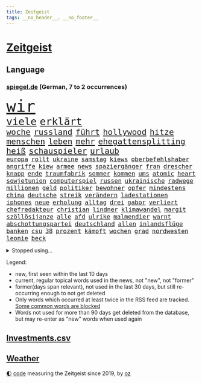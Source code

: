 ```yaml
---
title: Zeitgeist
tags: __no_header__, __no_footer__
---
```


# [Zeitgeist](https://oliz.io/zeitgeist/)

## Language

<h3><a href="https://www.spiegel.de" target="_blank">spiegel.de</a> (German, 7 to 2 occurrences)</h3>
<p style="font-family:monospace">
<span style="font-size:32pt"><a href="news_links.html#wir" class="current">wir</a></span>
<br>
<span style="font-size:20pt"><a href="news_links.html#viele" class="current">viele</a></span>
<span style="font-size:20pt"><a href="news_links.html#erklärt" class="current">erklärt</a></span>
<br>
<span style="font-size:16pt"><a href="news_links.html#woche" class="current">woche</a></span>
<span style="font-size:16pt"><a href="news_links.html#russland" class="current">russland</a></span>
<span style="font-size:16pt"><a href="news_links.html#führt" class="current">führt</a></span>
<span style="font-size:16pt"><a href="news_links.html#hollywood" class="current">hollywood</a></span>
<span style="font-size:16pt"><a href="news_links.html#hitze" class="current">hitze</a></span>
<span style="font-size:16pt"><a href="news_links.html#menschen" class="current">menschen</a></span>
<span style="font-size:16pt"><a href="news_links.html#leben" class="current">leben</a></span>
<span style="font-size:16pt"><a href="news_links.html#mehr" class="current">mehr</a></span>
<span style="font-size:16pt"><a href="news_links.html#ehegattensplitting" class="new">ehegattensplitting</a></span>
<span style="font-size:16pt"><a href="news_links.html#heiß" class="current">heiß</a></span>
<span style="font-size:16pt"><a href="news_links.html#schauspieler" class="current">schauspieler</a></span>
<span style="font-size:16pt"><a href="news_links.html#urlaub" class="current">urlaub</a></span>
<br>
<span style="font-size:12pt"><a href="news_links.html#europa" class="current">europa</a></span>
<span style="font-size:12pt"><a href="news_links.html#rollt" class="current">rollt</a></span>
<span style="font-size:12pt"><a href="news_links.html#ukraine" class="current">ukraine</a></span>
<span style="font-size:12pt"><a href="news_links.html#samstag" class="current">samstag</a></span>
<span style="font-size:12pt"><a href="news_links.html#kiews" class="current">kiews</a></span>
<span style="font-size:12pt"><a href="news_links.html#oberbefehlshaber" class="current">oberbefehlshaber</a></span>
<span style="font-size:12pt"><a href="news_links.html#angriffe" class="current">angriffe</a></span>
<span style="font-size:12pt"><a href="news_links.html#kiew" class="current">kiew</a></span>
<span style="font-size:12pt"><a href="news_links.html#armee" class="current">armee</a></span>
<span style="font-size:12pt"><a href="news_links.html#news" class="current">news</a></span>
<span style="font-size:12pt"><a href="news_links.html#spaziergänger" class="current">spaziergänger</a></span>
<span style="font-size:12pt"><a href="news_links.html#fran" class="new">fran</a></span>
<span style="font-size:12pt"><a href="news_links.html#drescher" class="new">drescher</a></span>
<span style="font-size:12pt"><a href="news_links.html#knapp" class="current">knapp</a></span>
<span style="font-size:12pt"><a href="news_links.html#ende" class="current">ende</a></span>
<span style="font-size:12pt"><a href="news_links.html#traumfabrik" class="new">traumfabrik</a></span>
<span style="font-size:12pt"><a href="news_links.html#sommer" class="current">sommer</a></span>
<span style="font-size:12pt"><a href="news_links.html#kommen" class="current">kommen</a></span>
<span style="font-size:12pt"><a href="news_links.html#ums" class="current">ums</a></span>
<span style="font-size:12pt"><a href="news_links.html#atomic" class="new">atomic</a></span>
<span style="font-size:12pt"><a href="news_links.html#heart" class="new">heart</a></span>
<span style="font-size:12pt"><a href="news_links.html#sowjetunion" class="new">sowjetunion</a></span>
<span style="font-size:12pt"><a href="news_links.html#computerspiel" class="new">computerspiel</a></span>
<span style="font-size:12pt"><a href="news_links.html#russen" class="current">russen</a></span>
<span style="font-size:12pt"><a href="news_links.html#ukrainische" class="current">ukrainische</a></span>
<span style="font-size:12pt"><a href="news_links.html#radwege" class="current">radwege</a></span>
<span style="font-size:12pt"><a href="news_links.html#millionen" class="current">millionen</a></span>
<span style="font-size:12pt"><a href="news_links.html#geld" class="current">geld</a></span>
<span style="font-size:12pt"><a href="news_links.html#politiker" class="current">politiker</a></span>
<span style="font-size:12pt"><a href="news_links.html#bewohner" class="current">bewohner</a></span>
<span style="font-size:12pt"><a href="news_links.html#opfer" class="current">opfer</a></span>
<span style="font-size:12pt"><a href="news_links.html#mindestens" class="current">mindestens</a></span>
<span style="font-size:12pt"><a href="news_links.html#china" class="current">china</a></span>
<span style="font-size:12pt"><a href="news_links.html#deutsche" class="current">deutsche</a></span>
<span style="font-size:12pt"><a href="news_links.html#streik" class="current">streik</a></span>
<span style="font-size:12pt"><a href="news_links.html#verändern" class="current">verändern</a></span>
<span style="font-size:12pt"><a href="news_links.html#ladestationen" class="new">ladestationen</a></span>
<span style="font-size:12pt"><a href="news_links.html#iphones" class="current">iphones</a></span>
<span style="font-size:12pt"><a href="news_links.html#neue" class="current">neue</a></span>
<span style="font-size:12pt"><a href="news_links.html#erholung" class="current">erholung</a></span>
<span style="font-size:12pt"><a href="news_links.html#alltag" class="current">alltag</a></span>
<span style="font-size:12pt"><a href="news_links.html#drei" class="current">drei</a></span>
<span style="font-size:12pt"><a href="news_links.html#gabor" class="new">gabor</a></span>
<span style="font-size:12pt"><a href="news_links.html#verliert" class="current">verliert</a></span>
<span style="font-size:12pt"><a href="news_links.html#chefredakteur" class="current">chefredakteur</a></span>
<span style="font-size:12pt"><a href="news_links.html#christian" class="current">christian</a></span>
<span style="font-size:12pt"><a href="news_links.html#lindner" class="current">lindner</a></span>
<span style="font-size:12pt"><a href="news_links.html#klimawandel" class="current">klimawandel</a></span>
<span style="font-size:12pt"><a href="news_links.html#margit" class="new">margit</a></span>
<span style="font-size:12pt"><a href="news_links.html#szöllösijanze" class="new">szöllösijanze</a></span>
<span style="font-size:12pt"><a href="news_links.html#alle" class="current">alle</a></span>
<span style="font-size:12pt"><a href="news_links.html#afd" class="current">afd</a></span>
<span style="font-size:12pt"><a href="news_links.html#ulrike" class="current">ulrike</a></span>
<span style="font-size:12pt"><a href="news_links.html#malmendier" class="new">malmendier</a></span>
<span style="font-size:12pt"><a href="news_links.html#warnt" class="current">warnt</a></span>
<span style="font-size:12pt"><a href="news_links.html#abschottungspartei" class="new">abschottungspartei</a></span>
<span style="font-size:12pt"><a href="news_links.html#deutschland" class="current">deutschland</a></span>
<span style="font-size:12pt"><a href="news_links.html#allen" class="current">allen</a></span>
<span style="font-size:12pt"><a href="news_links.html#inlandsflüge" class="new">inlandsflüge</a></span>
<span style="font-size:12pt"><a href="news_links.html#banken" class="current">banken</a></span>
<span style="font-size:12pt"><a href="news_links.html#csu" class="current">csu</a></span>
<span style="font-size:12pt"><a href="news_links.html#38" class="current">38</a></span>
<span style="font-size:12pt"><a href="news_links.html#prozent" class="current">prozent</a></span>
<span style="font-size:12pt"><a href="news_links.html#kämpft" class="current">kämpft</a></span>
<span style="font-size:12pt"><a href="news_links.html#wochen" class="current">wochen</a></span>
<span style="font-size:12pt"><a href="news_links.html#grad" class="current">grad</a></span>
<span style="font-size:12pt"><a href="news_links.html#nordwesten" class="current">nordwesten</a></span>
<span style="font-size:12pt"><a href="news_links.html#leonie" class="current">leonie</a></span>
<span style="font-size:12pt"><a href="news_links.html#beck" class="new">beck</a></span>
</p>
<details>
<summary>Stopped using...</summary>
<p class="former" style="font-size:12pt">
atmosphäre(996) entdeckte(995) italiens(995) partie(995) 37(994) 75(994) summe(994) theater(994) trauer(994) version(994) jobs(993) korruption(993) witz(993) bernd(992) diesel(992) erinnerungen(992) eustaaten(992) nahmen(992) zahlung(992) bitte(991) krankheit(991) positiv(991) rasant(991) tieren(991) ursula(991) beachten(990) brutale(990) entlastet(990) fbi(990) politischen(990) respekt(990) rote(990) schwangere(990) anbieten(989) behandlung(989) daraufhin(989) märz(989) strafen(989) beweisen(988) einiges(988) führerschein(988) hotel(988) hsv(988) müller(988) nutzte(988) premiere(988) usregierung(988) ökonom(988) 29(987) eingereicht(987) nürnberg(987) stück(987) österreichische(987) 33(986) durchsucht(986) klimaneutral(986) mancherorts(986) oppositionelle(986) unabhängigkeit(986) 32(985) demonstrationen(985) englische(985) halben(985) leyen(985) schicksal(985) venezuela(985) spekuliert(984) west(984) auswirkungen(983) schauspielerin(983) träumen(983) wählen(983) aufruf(982) eigentümer(982) weltwirtschaft(982) wende(982) australische(981) wohnhaus(981) fliehen(980) klären(980) verbände(980) ehepaar(979) geklärt(979) miteinander(979) zweimal(979) vorsprung(978) nase(977) schlimmste(977) einnahmen(976) enge(976) schnellen(976) weckt(976) 28(975) distanz(974) provokation(973) sitzen(973) stadion(973) beschuldigt(972) bezahlen(972) half(972) rechtzeitig(972) pflicht(970) politikerin(970) schrecken(970) näher(969) zurückgegangen(969) betrifft(967) spektakuläre(967) februar(966) aufhalten(964) mitarbeiterin(964) vorwürfen(964) sichert(963) enorme(960) whatsapp(960) sportler(959) training(959) unterschrieben(959) chats(958) kassieren(958) museum(958) einblick(957) sarah(956) möglichkeiten(953) olympia(953) kindheit(952) liberalen(942) startup(941) drohne(931) gelangen(929) 95(887) höheres(887) fotografiert(876) expräsidenten(871) vormarsch(859) notstand(841) strecken(827) gewalttat(805) kontinent(757) müll(749) spiegelreporter(749) seither(739) anführer(736) sammelt(736) veröffentlichung(721) zwingen(720) cup(718) grundsätzlich(715) vegas(704) erfolglos(696) erfolgreichste(695) superstars(695) expertin(681) erkrankte(678) analysten(676) drauf(676) nachspielzeit(676) dax(672) erhofft(671) löschen(671) börsen(670) zurückziehen(668) schlafen(666) king(658) überraschende(658) gefiel(647) wachsende(646) gleichen(639) großbank(636) 15000(632) amtskollegen(629) energiekosten(629) minus(625) spezielle(624) station(624) wichtiges(624) beider(623) rauswurf(620) ampelregierung(617) volksverhetzung(609) spürbar(608) studenten(607) 74(605) menschlichkeit(605) hafenstadt(604) euländer(597) versuche(594) michel(591) netflixserie(591) gestört(589) nutzung(587) gestiegene(581) schärfere(580) zehnjähriger(580) historischer(574) einfacher(571) management(570) brennt(566) ärztin(563) möchten(553) weltbekannt(546) gefechte(542) verkündete(534) influencerin(533) kitas(532) explosionen(527) krebs(526) nutzten(525) spielern(524) spaltung(522) wahlrechtsreform(520) vergleichsweise(517) fehlverhalten(503) marc(495) versagen(491) verspätungen(491) rené(488) stammen(487) südamerika(480) fußballspiel(476) gefolgt(476) abtreibungen(475) baustelle(467) bewusst(464) schmerzen(464) kriegsverbrechen(463) links(462) drücken(459) modernen(459) starkes(455) auslöser(443) zusätzlich(443) arbeitslosigkeit(438) tatverdächtiger(434) haare(432) golden(425) übergriffen(416) abgeschaltet(412) ankara(412) franzosen(411) erfurt(408) rüsten(406) computer(397) europaparlament(397) unterlagen(397) außergewöhnlichen(393) brennende(393) erdoğans(393) ernannt(391) 21jähriger(388) irans(387) verheerend(383) gegnerin(382) panne(382) 86(381) idol(381) tempel(380) wohnmobil(375) jimmy(373) unentschieden(373) osnabrück(371) polizeibeamte(371) finanzen(367) kampagne(365) energieversorger(361) demenz(360) instrument(360) eigenheim(359) großaufgebot(358) ungerecht(353) streikt(351) entfernen(350) islamisten(350) verbrauch(349) anruf(348) folgten(348) rechtliche(348) barrikaden(347) usmilitär(347) medizinische(346) bemühungen(343) toilette(343) rishi(342) sunak(342) schottlands(341) zivile(335) original(334) eingestürzt(331) linien(331) seltsam(331) moderator(329) brandt(326) erkranken(325) erstaunliche(324) manipulation(324) untergrund(324) zugverkehr(324) giorgia(323) meloni(323) sperren(323) ganzes(320) auszusetzen(319) bach(318) quatsch(318) komplikationen(317) beleidigungen(314) ernstfall(309) verschärfung(309) aufzugeben(308) spurensuche(305) bellingham(304) jude(304) nachspiel(302) richtete(302) chefredakteurin(301) bauch(297) preisgekrönte(297) senders(296) bussen(294) auseinander(292) benko(292) brisante(292) erzielte(292) granaten(292) angriffskriegs(290) kontroverse(289) engen(287) kanadischen(287) flüchtlingsunterkunft(286) kriminalität(283) wasserversorgung(280) drohung(276) emissionen(276) bulgarien(275) francisco(275) kinderpornografie(274) rückblick(274) treibhausgase(273) eingriff(270) dokumentieren(269) legendär(269) persönlichen(268) grenzgebiet(266) nachweisen(266) verhältnissen(266) mögen(264) brutalität(263) militärexperten(263) asyl(262) nebel(262) wahlsieg(262) schiffsverkehr(261) knappe(260) zitiert(260) eröffnete(258) überraschte(257) hit(255) kopftuch(252) parolen(251) stießen(250) kampfpanzern(248) leukämie(248) anerkannt(246) ernennt(246) sexualstraftaten(246) lateinamerika(245) tatortvote(245) chaotische(244) finanzmärkte(244) dichter(243) p(242) westküste(242) 49euroticket(241) neuheiten(240) operiert(240) zurückgekehrt(240) taucher(239) gary(238) fusion(237) billigt(236) wwf(236) ioc(235) ausverkauft(231) credit(228) bowie(227) journalistenverband(226) gleise(225) gesprengt(224) transportiert(224) drosseln(223) figuren(223) weltcup(223) umso(221) unesco(221) usfirma(221) aufgebaut(217) eingestuft(217) wirtschaftliche(217) erlebnisse(216) route(216) serben(215) freiheitsstrafen(213) wachsenden(213) kommentiert(212) 14jähriger(211) tomaten(210) roland(208) unterbringung(208) apotheken(207) 2011(204) melbourne(204) pence(204) verlorenen(204) affen(203) güterzug(203) technologien(203) 1991(202) auflaufen(202) banker(202) saarlouis(202) infos(201) vermeldet(201) 47(199) naturschützer(199) schiebt(199) aggressiver(198) flaggen(198) asiatische(197) geerbt(196) satt(196) traut(195) unterzogen(195) einsatzkräften(194) geringen(194) escooter(193) tennisspieler(193) verarbeiten(193) verwandte(193) aufgelöst(192) kinderzimmer(192) tauchte(192) verbündete(192) arbeitsplätze(191) parkplatz(191) rekordhoch(190) berufsaussichten(189) cook(189) charts(188) überstanden(187) meinungen(186) ostafrika(185) philadelphia(185) tourismus(185) woke(185) eva(184) weltsport(184) biontech(183) wiegelt(183) dreier(182) faschisten(181) grundlegenden(178) kopiert(178) stanley(178) verbraucht(178) stationen(176) interessante(175) vorstand(175) jener(174) verdreifacht(174) stärkeren(173) verleger(173) 18jähriger(172) lebensgefahr(172) ladung(171) nachgegeben(171) radio(171) krankenstand(170) stiehlt(170) stücke(170) todesopfern(170) eindämmen(168) eughurteil(168) guardian(168) luftverschmutzung(168) panzern(168) satellitenbild(168) 69(167) mehrjährigen(167) landwirte(166) bukarest(165) ertragen(164) gerungen(164) komplizierten(164) normale(164) oberhaupt(164) verschärfte(164) hilfsorganisation(162) prinzen(162) sprüche(161) zlatan(161) gestaltet(160) shows(160) verteidigungsministeriums(159) baute(158) leopard(158) ostküste(158) eingestiegen(157) nähert(157) schwinden(157) selbstverständnis(157) financial(155) queensland(155) fahrbahn(154) abnehmen(153) nochmals(153) antisemitischer(152) messe(151) zukommen(151) aufgearbeitet(150) outfits(150) billy(149) kriegsgebiet(149) begleiter(148) belarussischer(148) 270(147) vorgeschmack(147) erkannt(145) fluggesellschaft(145) krebsdiagnose(145) oberstaatsanwalt(144) zubehör(144) aufbruch(143) hadern(143) immobilienbesitzer(143) gezielte(141) günstigen(141) niederösterreich(141) segelboot(141) sätze(141) beispiele(140) ingenieur(140) km/h(140) rechtsaußen(140) schleswigholsteins(140) positives(139) wessen(139) geflossen(138) schweres(138) 46(137) brokstedt(137) freiburger(137) kolumbianischen(137) limousine(137) rücksicht(137) zögern(137) dame(136) erforschen(136) schöner(136) stausee(136) tarifverhandlungen(136) 1600(135) sturgeon(135) umfassenden(135) auszeichnungen(134) laufzeit(134) siedlung(134) baltikum(133) weh(133) laufbahn(132) pausen(132) rechtfertigen(132) spö(132) 2045(130) 31jähriger(130) hafencity(130) ministerpräsidenten(130) zutiefst(130) parteispitze(129) regulieren(129) republica(129) weltmeisterin(128) toll(127) ukrainern(127) unterbinden(126) dammbruch(125) gebäuden(125) markiert(125) rechner(125) wiederaufnahme(125) zwölften(125) asylverfahren(124) mysteriöser(124) robertson(124) influencer(123) oberleitung(123) college(122) leiterin(122) reddit(122) siebenjähriger(122) feinstaub(121) gedanken(121) nachbarschaft(121) stil(121) zerschlagung(121) erholt(120) historisch(120) müttern(120) stürzten(120) warnte(120) klum(119) fußballliga(118) stürme(118) usaußenministerium(118) affleck(117) beurteilen(117) championsleaguefinale(117) flugobjekte(117) ham(117) indigenen(117) bedecken(116) bemerkenswerte(116) carlson(116) löscharbeiten(116) tucker(116) anschlüsse(115) austritt(115) baldige(115) diäten(115) mangelhafter(115) flieht(114) tony(114) verlegen(114) golfer(113) wasserknappheit(113) bunker(112) profifußballer(112) sanfter(112) ukrainischem(112) arbeitsgericht(111) fristen(111) gala(111) mythen(111) wagenknechts(111) bildungsministerin(110) klimastiftung(110) konkreten(110) mv(110) verwüstet(110) weitreichenden(110) ernsten(109) verrat(108) aufkommen(107) großmächte(107) nützt(107) snp(107) studiert(107) verpassten(107) alassad(106) baschar(106) dachten(106) eure(106) influencerinnen(106) reparieren(106) saied(106) 15jährigen(105) elite(105) hellt(105) south(105) gangster(104) wochenbeginn(104) hilflos(103) hinweg(103) waters(103) einkaufen(102) aschaffenburg(101) gerangel(101) 101(100) höcke(100) versus(100) medienmogul(99) schulkinder(99) weltgrößte(99) ausweichen(98) auszählung(98) axel(98) denkmal(98) dürren(98) gestresst(98) nikola(98) breiter(97) ebrahim(97) erfolgen(97) iea(97) sabotageakt(97) vermischt(97) anrufer(96) hauptrolle(96) optionen(96) 55jährige(95) alabama(95) kurse(95) mutterkonzern(95) schalker(95) beides(94) ostseepipelines(93) hochamt(92) mordkommission(92) satellitendaten(92) schieben(92) sommerspielen(92) dnaanalyse(91) feindschaft(91) gesetzesänderung(91) roller(91) senderchef(91) stundenweise(91) äußeren(91) überflutungen(91) 71jährige(90) dreißigerjahren(90) erfasste(90) holocaustmahnmal(90) lübeck(90) begründet(89) from(89) linkenikone(89) nordrheinwestfälischen(89) tropensturm(89) 35jähriger(88) abberufung(88) bewährung(88) durchsuchte(88) jpmorgan(88) kindheitserinnerungen(88) unverändert(88) besorgnis(87) zeitnah(87) dfbnationalmannschaft(86) doskozil(86) entwickelte(86) gefangen(86) hinderte(86) lichtverschmutzung(86) länderspiele(86) pfizer(86) prowestliche(86) ubs(86) betrunkener(85) datenbrille(85) dietrich(85) flusswasser(85) krach(85) neonazis(85) regionale(85) schwimmbecken(85) befehle(84) hirnforschung(84) involviert(84) pomp(84) regierungssprecher(84) thermofenster(84) usbanken(84) vision(84) erkämpfte(83) exparteichef(83) großhandelspreise(83) irren(83) minderheitsregierung(83) riexinger(83) straftat(83) abschalteinrichtungen(82) hedgefonds(82) klassischer(82) pflegekräfte(82) wirtschaftswachstum(82) zeuge(82) containerschiffe(81) erdöl(81) kettenreaktion(81) unokinderhilfswerk(81) abhängiger(80) klimakiller(80) rechtsstaat(80) wiegen(80) extremistische(79) geschwindigkeitsrekord(79) großmanöver(79) inneren(79) kontroverses(79) psychiatrischen(79) 146(78) brachten(78) fluggesellschaften(78) ibrahimović(78) liveblog(78) milizionäre(78) monopol(78) musikbranche(78) paragrafen(78) siebeneinhalb(78) anwalts(77) astronomie(77) augenzeugen(77) behaupten(77) lobte(77) populisten(77) revolutionär(77) wahlkampfveranstaltung(77) ängsten(77) anonymer(76) dorsten(76) dringt(76) erzbistums(76) fußballverband(76) jammert(76) milliardengeschäft(76) schwimmstar(76) sultan(76) tiny(76) ausbreiten(75) rebelliert(75) umsteigen(75) usbörsenaufsicht(75) wiederzulassung(75) belegschaft(74) mitmachen(74) modi(74) lockern(73) ruhig(72) schenken(72) spieltisch(72) vorübergehenden(72) gerichtstermin(71) hexenjagd(71) karlheinz(71) kontakten(71) maxim(71) schränkte(71) tauben(71) würfel(71) 34jähriger(70) aggression(70) dreh(70) follower(70) keinerlei(70) lippen(70) fotoprojekt(69) heizungswende(69) kinderärzte(69) klimaschäden(69) präsidentschaftswahlen(69) weggefährten(69) damon(68) kleinflugzeug(68) kröten(68) lautet(68) matt(68) mittendrin(68) sekbeamte(68) stur(68) verschlossenen(68) ag(67) artemis(67) eisfrei(67) heizwende(67) pragmatismus(67) assange(66) cia(66) cyberattacken(66) hamill(66) kennedys(66) machtmissbrauchs(66) prärie(66) skywalker(66) blogger(65) drohgebärden(65) fertigstellung(65) großfamilien(65) nervennahrung(65) antrat(64) aufregend(64) besteigen(64) beweis(64) cnn(64) einfamilienhaus(64) fußballweltmeister(64) heimatstadt(64) vorpommern(64) erwartete(63) erzkonservative(63) großfeuer(63) hirnverletzungen(63) linksextremismusprozess(63) nachbarschaftsstreit(63) schwelt(63) sonnenschutz(63) spürt(63) werbegesicht(63) überlegungen(63) anrufen(62) bachmutfront(62) erneuern(62) samuel(62) justizministerium(61) niedrigen(61) persönlichkeiten(61) schlechtes(61) staatspleite(61) usbehörden(61) boulevardmedien(60) haushaltsbuch(60) kinderarbeit(60) mailänder(60) moderna(60) personalien(60) religion(60) färbt(59) herausragende(59) jüterbog(59) kostümen(59) lebenszeichen(59) zunehmen(59) golfwelt(58) jobverlust(58) landeten(58) nationalkonservative(58) auszurichten(57) berlusconis(57) diplomatenpass(57) khartum(57) sportart(57) denver(56) konfliktparteien(56) millionenhilfe(56) solarenergie(56) vollem(56) gefangenenaustausch(55) hinein(55) krefeld(55) kuba(55) look(55) rauchwolken(55) regnen(55) rekordzahl(55) bediente(54) schwerwiegenden(54) bauwerk(53) blühen(53) dárdai(53) exbildchefredakteur(53) mikroplastik(53) offengelegt(53) pál(53) dir(52) erfuhr(52) großoffensive(52) pfeiler(52) schmerzmittel(52) christie(51) diskriminierenden(51) erheblich(51) erstem(51) göttlichen(51) klimafragen(51) kurioses(51) nebentätigkeiten(51) nehme(51) spektakulär(51) verzerrt(51) windsors(51) analyst(50) biller(50) eindringlich(50) kiunternehmen(50) riad(50) schulleitungen(50) spottet(50) eindhoven(49) kannibale(49) mandanten(49) streikwelle(49) verbale(49) benannt(48) marge(48) nelles(48) rechtsextremistisch(48) 1979(47) branchenverband(47) detonationen(47) imperium(47) mühe(47) sachsenhausen(47) abfedern(46) arktis(46) behauptungen(46) belgorod(46) ebene(46) girl(46) koffern(46) landesverband(46) lebensmittelhersteller(46) lgbtq(46) mantel(46) waldbränden(46) drang(45) einschüchtern(45) house(45) lied(45) auskommen(44) erstatten(44) königsfamilie(44) landsmann(44) male(44) plastikmüll(44) schätzen(44) unübersichtlich(44) usgeschichte(44) wasserstand(44) annahm(43) betreibern(43) feine(43) kentert(43) krokodile(43) landung(43) unterrichtet(43) übertragungsrechte(43) 5gausbau(42) besiegte(42) chase(42) churchill(42) energieagentur(42) gaye(42) geregelt(42) raphael(42) schlucken(42) ultraleichtflugzeug(42) winston(42) effizienz(41) raisi(41) tori(41) ussprinterin(41) wirtschaftsstaatssekretär(41) florenz(40) kugeln(40) mehrfamilienhauses(40) nebenan(40) triple(40) gleichaltrigen(39) innen(39) lennard(39) schmutzige(39) arbeitsunfall(38) badeunfall(38) creme(38) lückenlose(38) nuggets(38) produktionsfirma(38) staatlicher(38) that(38) uspräsidentschaftswahlen(38) anfangsverdacht(37) anreize(37) autonome(37) brad(37) branchenangaben(37) durchleuchtet(37) füße(37) heiratet(37) impfstoff(37) militante(37) qual(37) schlagabtausch(37) einschlugen(36) geldstrafen(36) paramilitär(36) apotheker(35) ehemals(35) prognostiziert(35) protassewitsch(35) schulleiter(35) versagt(35) versorger(35) außergerichtlich(34) härteren(34) höhlensystem(34) institute(34) macs(34) verlässlich(34) waldgebiet(34) wertverlust(34) expremierminister(33) jaber(33) prosiebensat1(33) rundfunkanstalt(33) strömt(33) unoklimakonferenz(33) weltlage(33) achtjährigen(32) amtierenden(32) aufwand(32) axelspringerkonzern(32) bundesamts(32) füßen(32) hellmann(32) hinterlässt(32) kryptischen(32) schwerverletzten(32) spitzenjob(32) verden(32) vermieten(32) auftritte(31) hyperschallrakete(31) kommunalen(31) scharfer(31) spendenaffäre(31) wildnis(31) wortlaut(31) ausgeharrt(30) coinbase(30) geländegewinne(30) konkretisiert(30) nächte(30) oecd(30) endlosen(29) klarer(29) kurzfristige(29) oberster(29) organisationen(29) spree(29) bergsteiger(28) brandanschlag(28) ficht(28) gültig(28) kunstwerken(28) mittelmaß(28) yeboah(28) begräbnis(27) flüchtlingszahlen(27) salvini(27) zero(27) absolvieren(26) bundesrichterin(26) gebietsgewinne(26) mitregieren(26) open(26) rekrutiert(26) umgebaut(26) website(26) genauen(25) iv(25) euland(24) french(24) soros(24) abgekommen(23) fahndete(23) finalserie(23) mangelnden(23) pakt(23) sand(23) unzulässig(23) windeln(23) betteln(22) umweltschäden(22) conference(21) gebannt(21) jokić(21) juliane(21) verfassungsbeschwerde(21) zitierte(21) direktes(20) schiffswrack(20) suchaktion(20) vorsorge(20) aufrüsten(19) buhrufe(19) co₂emissionen(19) elend(19) evangelikale(19) hautkrebs(19) koalitionäre(19) mitangeklagte(19) pfiffe(19) veräußert(19) bekanntes(18) bluttaten(18) butler(18) gesundheitsproblemen(18) tierischer(18) boulevardpresse(17) gefeierte(17) strategisch(17) ufos(17) widerstands(17) würdigung(17) brüste(16) ilja(16) kürzeste(16) relegation(16) stocken(16) strengen(16) erfolgsgeheimnis(15) herausfinden(15) kennengelernt(15) muskeln(15) neugebauer(15) spitzengehälter(15) stehenden(15) toxische(15) unwürdig(15) verwechslung(15) 1973(14) euasylreform(14) herrn(14) karikaturisten(14) linksextremisten(14) prorussische(14) triumphe(14) vorbestraft(14) dringender(13) einverstanden(13) entwicklerkonferenz(13) gelebt(13) saftig(13) süßwasser(13) wendungen(13) ökonomischen(13) überfälle(13) klimafreundlich(12) liter(12) rummenigge(12) schuf(12) unschönen(12) zealand(12) frauenfußball(11) gerettete(11) klammern(11) millionenschaden(11)
</p>
</details>
<p>Legend:
<ul>
<li><span class="new">new</span>, first seen within the last 10 days</li>
<li><span class="current">current</span>, regular topical words used in the news, not "new", not "former"</li>
<li><span class="former">former(days span relevant)</span>, not used in the last 30 days, but still re-occurring enough to not get deleted</li>
<li>Only words which occurred at least twice in the RSS feed are tracked. <a href="language/filters.py">Some common words are blocked</a></li>
<li>Words not used for more than 90 days get deleted from the database, but may re-enter as "new" words when used again</li>
</ul>
</p>

## [Investments](investments.html)[.csv](investments.csv)

## [Weather](weather.html)

<footer>
<a href="javascript:toggleTheme()" class="nav">🌓</a>
<a href="https://github.com/ooz/zeitgeist">code</a> measuring the Zeitgeist since 2019, by <a href="https://oliz.io">oz</a>
</footer>
